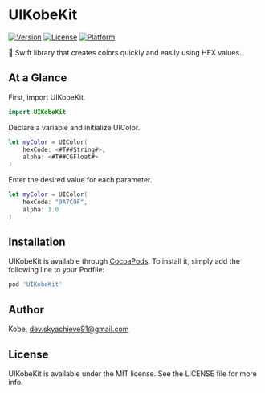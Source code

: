 # UIKobeKit

[![Version](https://img.shields.io/cocoapods/v/UIKobeKit.svg?style=flat)](https://cocoapods.org/pods/UIKobeKit)
[![License](https://img.shields.io/cocoapods/l/UIKobeKit.svg?style=flat)](https://cocoapods.org/pods/UIKobeKit)
[![Platform](https://img.shields.io/cocoapods/p/UIKobeKit.svg?style=flat)](https://cocoapods.org/pods/UIKobeKit)

🎨 Swift library that creates colors quickly and easily using HEX values.

## At a Glance

First, import UIKobeKit.

```swift
import UIKobeKit
```

Declare a variable and initialize UIColor.

```swift
let myColor = UIColor(
    hexCode: <#T##String#>,
    alpha: <#T##CGFloat#>
)
```

Enter the desired value for each parameter.

```swift
let myColor = UIColor(
    hexCode: "9A7C9F",
    alpha: 1.0
)
```

## Installation

UIKobeKit is available through [CocoaPods](https://cocoapods.org/pods/UIKobeKit). To install
it, simply add the following line to your Podfile:

```ruby
pod 'UIKobeKit'
```

## Author

Kobe, dev.skyachieve91@gmail.com

## License

UIKobeKit is available under the MIT license. See the LICENSE file for more info.
